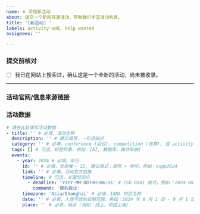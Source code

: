 ```yaml
---
name: ➕ 添加新活动
about: 提交一个新的开源活动，帮助我们丰富活动列表。
title: '[新活动] '
labels: activity-add, help wanted
assignees: ''

---
```


### 提交前核对
<!-- 请在下方括号内填入 "x" 来确认 -->
- [ ] 我已在网站上搜索过，确认这是一个全新的活动，尚未被收录。

---

### 活动官网/信息来源链接
<!-- 请提供可供核实的官方链接，这是最重要的信息！ -->


### 活动数据
<!-- 请复制并参照以下结构填写，不确定的字段可留空或删除。 -->
<!-- 更多说明请参考项目 README 中的数据结构文档。 -->
```yaml
# 请在此处填写活动数据
- title: '' # 必填，活动全称
  description: '' # 建议填写，一句话描述
  category: '' # 必填，conference (会议), competition (竞赛), 或 activity (活动)
  tags: [] # 可选，标签列表，例如：[AI, 数据库，操作系统]
  events:
    - year: 2024 # 必填，年份
      id: '' # 必填，全局唯一 ID, 建议格式：缩写 + 年份，例如：ospp2024
      link: '' # 必填，活动官方链接
      timeline: # 可选，关键时间点
        - deadline: 'YYYY-MM-DDTHH:mm:ss' # ISO 8601 格式，例如 '2024-08-01T23:59:59'
          comment: '报名截止'
      timezone: 'Asia/Shanghai' # 必填，IANA 时区名称
      date: '' # 必填，人类可读的日期范围，例如：2024 年 8 月 1 日 - 9 月 1 日
      place: '' # 必填，地点 (例如：线上，中国上海)